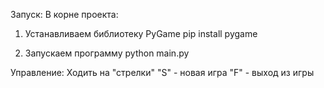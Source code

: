 Запуск:
В корне проекта:

1) Устанавливаем библиотеку PyGame
pip install pygame

2) Запускаем программу
python main.py

Управление:
Ходить на "стрелки"
"S" - новая игра
"F" - выход из игры
